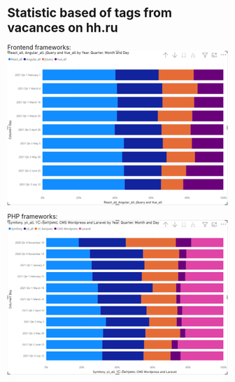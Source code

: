 # Statistic based of tags from vacances on hh.ru
 
Frontend frameworks:
![Frontend](https://github.com/ksn38/hh/blob/master/Frontend.png)
 
PHP frameworks:
![php](https://github.com/ksn38/hh/blob/master/php.png)